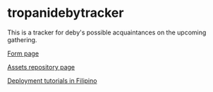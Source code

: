 # tropanidebytracker
This is a tracker for deby's possible acquaintances on the upcoming gathering.

[Form page](//tropanidebytracker.vercel.app/)

[Assets repository page](https://github.com/aeronje/tropanidebytracker_assets_for_tc6)

[Deployment tutorials in Filipino](https://web.facebook.com/share/v/1F4CDaVxnk/)
